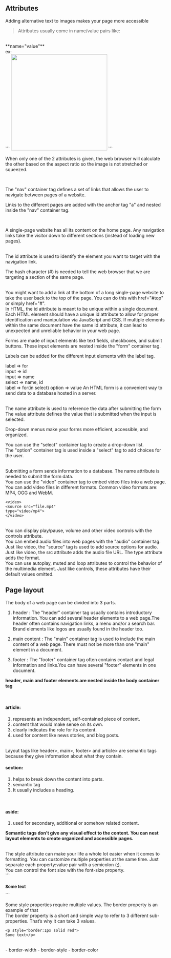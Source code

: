 ## Attributes
Adding alternative text to images makes your page more accessible

> Attributes usually come in name/value pairs like:
<br>
**name="value"**
<br>
ex:
<br>
```
<img src="http://www.img.png" width="300">
```

<br>

When only one of the 2 attributes is given, the web browser will calculate the other based on the aspect ratio so the image is not stretched or squeezed.

<br>

The "nav" container tag defines a set of links that allows the user to navigate between pages of a website.

Links to the different pages are added with the anchor tag "a" and nested inside the "nav" container tag.

<br>

A single-page website has all its content on the home page. Any navigation links take the visitor down to different sections (instead of loading new pages).

<br>
The id attribute is used to identify the element you want to target with the navigation link. 

<br>

The hash character (#) is needed to tell the web browser that we are targeting a section of the same page. 

<br>
You might want to add a link at the bottom of a long single-page website to take the user back to the top of the page. You can do this with href="#top" or simply href="#".

<br>
 In HTML, the id attribute is meant to be unique within a single document. Each HTML element should have a unique id attribute to allow for proper identification and manipulation via JavaScript and CSS. If multiple elements within the same document have the same id attribute, it can lead to unexpected and unreliable behavior in your web page.

<br>

Forms are made of input elements like text fields, checkboxes, and submit buttons. These input elements are nested inside the "form" container tag.
<br>

Labels can be added for the different input elements with the label tag.

label => for
<br>
input => id
<br>
input => name
<br>
select => name, id
<br>
label => for(in select)
option => value
An HTML form is a convenient way to send data to a database hosted in a server.

<br>
The name attribute is used to reference the data after submitting the form 



<br>
The value attribute defines the value that is submitted when the input is selected.

<br>

Drop-down menus make your forms more efficient, accessible, and organized.

You can use the "select" container tag to create a drop-down list.
<br>
The "option" container tag is used inside a "select" tag to add choices for the user.

<br>
Submitting a form sends information to a database. The name attribute is needed to submit the form data.


<br>
You can use the "video" container tag to embed video files into a web page.

<br>
You can add video files in different formats. Common video formats are: MP4, OGG and WebM.

```
<video>
<source src="file.mp4"
type="video/mp4">
</video>

```
<br>
You can display play/pause, volume and other video controls with the controls attribute.

<br>
You can embed audio files into web pages with the "audio" container tag.

<br>
Just like video, the "source" tag is used to add source options for audio.

<br>
Just like video, the src attribute adds the audio file URL. The type attribute adds the format.

<br>
You can use autoplay, muted and loop attributes to control the behavior of the multimedia element. Just like controls, these attributes have their default values omitted.
<br>

## Page layout
The body of a web page can be divided into 3 parts.

1. header : The "header" container tag usually contains introductory information. You can add several header elements to a web page.The header often contains navigation links, a menu and/or a search bar. Brand elements like logos are usually found in the header too.






2. main content : The "main" container tag is used to include the main content of a web page. There must not be more than one "main" element in a document.




3. footer : The "footer" container tag often contains contact and legal information and links.You can have several "footer" elements in one document.

**header, main and footer elements are nested inside the body container tag**

<br>

#### article:
1. represents an independent, self-contained piece of content.
2. content that would make sense on its own.
3. clearly indicates the role for its content.
4. used for content like news stories, and blog posts.
<br>
Layout tags like header>, main>, footer> and article> are semantic tags because they give information about what they contain.
<br>

#### section: 
1. helps to break down the content into parts.
2. semantic tag
3. It usually includes a heading.
<br>


#### aside:
1. used for secondary, additional or somehow related content.


**Semantic tags don’t give any visual effect to the content. You can nest layout elements to create organized and accessible pages.**





<br>
The style attribute can make your life a whole lot easier when it comes to formatting. You can customize multiple properties at the same time. Just separate each property:value pair with a semicolon (;).

<br>
You can control the font size with the font-size property.

<br>
```
<h1 style="text-align:left; font-size:small">Some text</h1>
```

Some style properties require multiple values. The border property is an example of that
<br>
The border property is a short and simple way to refer to 3 different sub-properties. That’s why it can take 3 values.
<br>
```
<p style="border:1px solid red">
Some text</p>
```
<br>
- border-width
- border-style
- border-color